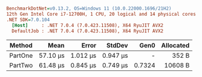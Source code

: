 ``` ini

BenchmarkDotNet=v0.13.2, OS=Windows 11 (10.0.22000.1696/21H2)
12th Gen Intel Core i7-12700H, 1 CPU, 20 logical and 14 physical cores
.NET SDK=7.0.104
  [Host]     : .NET 7.0.4 (7.0.423.11508), X64 RyuJIT AVX2
  DefaultJob : .NET 7.0.4 (7.0.423.11508), X64 RyuJIT AVX2


```
|  Method |     Mean |    Error |   StdDev |   Gen0 | Allocated |
|-------- |---------:|---------:|---------:|-------:|----------:|
| PartOne | 57.10 μs | 1.012 μs | 0.947 μs |      - |     352 B |
| PartTwo | 61.48 μs | 0.845 μs | 0.749 μs | 0.7324 |   10608 B |
